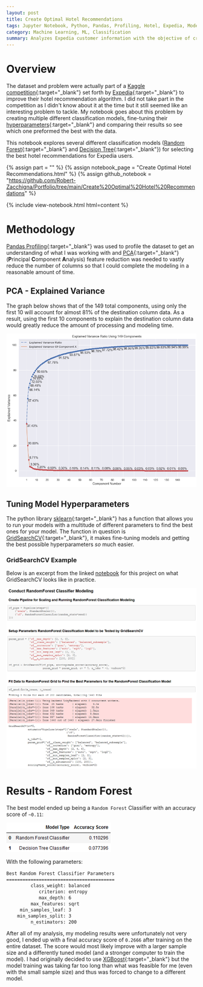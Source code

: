 ```yaml
---
layout: post
title: Create Optimal Hotel Recommendations
tags: Jupyter Notebook, Python, Pandas, Profiling, Hotel, Expedia, Models, PCA, Hyperparameter
category: Machine Learning, ML, Classification
summary: Analyzes Expedia customer information with the objective of creating a model to optimize user’s hotel recommendations.
---
```


# Overview

The dataset and problem were actually part of a [Kaggle competition](https://www.kaggle.com/c/expedia-hotel-recommendations/overview){:target="_blank"} 
set forth by [Expedia](https://www.expedia.com/){:target="_blank"} to improve their hotel recommendation algorithm. I did 
not take part in the competition as I didn't know about it at the time but it still seemed like an interesting  problem to 
tackle. My notebook goes about this problem by creating multiple different classification models, fine-tuning their
[hyperparameters](https://en.wikipedia.org/wiki/Hyperparameter_(machine_learning)){:target="_blank"} and comparing their 
results so see which one preformed the best with the data. 

This notebook explores several different classification models ([Random Forest](https://en.wikipedia.org/wiki/Random_forest){:target="_blank"} 
and [Decision Tree](https://towardsdatascience.com/decision-trees-in-machine-learning-641b9c4e8052){:target="_blank"}) 
for selecting the best hotel recommendations for Expedia users.

{% assign part = "" %}
{% assign notebook_page = "Create Optimal Hotel Recommendations.html" %}
{% assign github_notebook = "https://github.com/Robert-Zacchigna/Portfolio/tree/main/Create%20Optimal%20Hotel%20Recommendations" %}

{% include view-notebook.html html=content %}


# Methodology

[Pandas Profiling](https://github.com/pandas-profiling/pandas-profiling){:target="_blank"} was used to profile the dataset 
to get an understanding of what I was working with and 
[PCA](https://scikit-learn.org/stable/modules/generated/sklearn.decomposition.PCA.html){:target="_blank"}
(**P**rincipal **C**omponent **A**nalysis) feature reduction was needed to vastly reduce the number of columns so that I 
could complete the modeling in a reasonable amount of time.

## PCA - Explained Variance

The graph below shows that of the 149 total components, using only the first 10 will account for almost 81% of the destination 
column data. As a result, using the first 10 components to explain the destination column data would greatly reduce the 
amount of processing and modeling time.

<img style="margin: 0;" src="/assets/images/Create Optimal Hotel Recommendations/PCA - Explained Variance Ratio.png" title="PCA - Explained Variance Ratio">


## Tuning Model Hyperparameters

The python library [sklearn](https://scikit-learn.org/stable/index.html){:target="_blank"} has a function that allows you 
to run your models with a multitude of different parameters to find the best ones for your model. The function in question 
is [GridSearchCV](https://scikit-learn.org/stable/modules/generated/sklearn.model_selection.GridSearchCV.html){:target="_blank"},
it makes fine-tuning models and getting the best possible hyperparameters *so* much easier.


### GridSearchCV Example

Below is an excerpt from the linked [notebook](#view-jupyter-notebook) for this project on what GridSearchCV looks like in practice.

<img style="margin: 0;" src="/assets/images/Create Optimal Hotel Recommendations/Example - RandomForest GridSearchCV.png" title="Example - RandomForest GridSearchCV">


# Results - Random Forest

The best model ended up being a `Random Forest` Classifier with an accuracy score of `~0.11`:

<img style="margin: 0;" src="/assets/images/Create Optimal Hotel Recommendations/Model Accuracy Scores.png" title="Model Accuracy Scores">

With the following parameters:

<style>
    .language-text {
        max-width: 424px !important;
    }
</style>

```text
Best Random Forest Classifier Parameters
========================================
         class_weight: balanced
            criterion: entropy
            max_depth: 6
         max_features: sqrt
     min_samples_leaf: 3
    min_samples_split: 3
         n_estimators: 200
```

After all of my analysis, my modeling results were unfortunately not very good, I ended up with a final accuracy score 
of `0.2666` after training on the entire dataset. The score would most likely improve with a larger sample size and a differently tuned model (and a stronger 
computer to train the model). I had originally decided to use [XGBoost](https://xgboost.readthedocs.io/en/latest/index.html){:target="_blank"}
but the model training was taking far too long than what was feasible for me (even with the small sample size) and thus 
was forced to change to a different model.